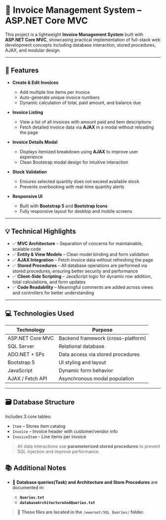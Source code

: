 # 🧾 Invoice Management System – ASP.NET Core MVC

This project is a lightweight **Invoice Management System** built with **ASP.NET Core MVC**, showcasing practical implementation of full-stack web development concepts including database interaction, stored procedures, AJAX, and modular design.

---

## 🔧 Features

- **Create & Edit Invoices**
  - Add multiple line items per invoice
  - Auto-generate unique invoice numbers
  - Dynamic calculation of total, paid amount, and balance due

- **Invoice Listing**
  - View a list of all invoices with amount paid and item descriptions
  - Fetch detailed invoice data via **AJAX** in a modal without reloading the page

- **Invoice Details Modal**
  - Displays itemized breakdown using **AJAX** to improve user experience
  - Clean Bootstrap modal design for intuitive interaction

- **Stock Validation**
  - Ensures selected quantity does not exceed available stock
  - Prevents overbooking with real-time quantity alerts

- **Responsive UI**
  - Built with **Bootstrap 5** and **Bootstrap Icons**
  - Fully responsive layout for desktop and mobile screens

---

## 💡 Technical Highlights

- ✅ **MVC Architecture** – Separation of concerns for maintainable, scalable code  
- ✅ **Entity & View Models** – Clean model binding and form validation  
- ✅ **AJAX Integration** – Fetch invoice data without refreshing the page  
- ✅ **Stored Procedures** – All database operations are performed via stored procedures, ensuring better security and performance  
- ✅ **Client-Side Scripting** – JavaScript logic for dynamic row addition, total calculations, and form updates  
- ✅ **Code Readability** – Meaningful comments are added across views and controllers for better understanding

---

## 💻 Technologies Used

| Technology         | Purpose                        |
|--------------------|--------------------------------|
| ASP.NET Core MVC   | Backend framework (cross-platform) |
| SQL Server         | Relational database            |
| ADO.NET + SPs      | Data access via stored procedures |
| Bootstrap 5        | UI styling and layout          |
| JavaScript         | Dynamic form behavior          |
| AJAX / Fetch API   | Asynchronous modal population  |

---

## 🗃️ Database Structure

Includes 3 core tables:
- `Item` – Stores item catalog
- `Invoice` – Invoice header with customer/vendor info
- `InvoiceItem` – Line items per invoice

> All data interactions use **parameterized stored procedures** to prevent SQL injection and improve performance.

## 📚 Additional Notes

- 📝 **Database queries(Task) and Architecture and Store Procedures** are documented in:

  - **`Queries.txt`**
  - **`databaseArchitectureAndQueries.txt`**

> 📂 **These files are located in the `/wwwroot/SQL Queries/` folder.**

